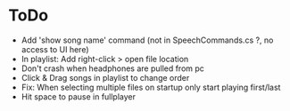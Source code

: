 # ToDo

+ Add 'show song name' command (not in SpeechCommands.cs ?, no access to UI here)
+ In playlist: Add right-click > open file location
+ Don't crash when headphones are pulled from pc
+ Click & Drag songs in playlist to change order
+ Fix: When selecting multiple files on startup only start playing first/last
+ Hit space to pause in fullplayer